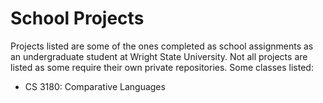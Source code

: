 # School Projects
Projects listed are some of the ones completed as school assignments as an undergraduate student at Wright State University. Not all projects are listed as some require their own private repositories.
Some classes listed:
- CS 3180: Comparative Languages
